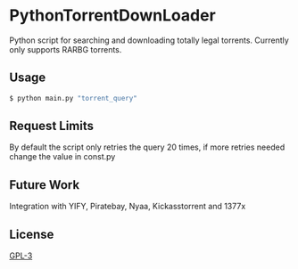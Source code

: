 # PythonTorrentDownLoader

Python script for searching and downloading totally legal torrents. Currently only supports RARBG torrents.

## Usage

```bash
$ python main.py "torrent_query"
```

## Request Limits

By default the script only retries the query 20 times, if more retries needed change the value in const.py

## Future Work

Integration with YIFY, Piratebay, Nyaa, Kickasstorrent and 1377x

## License
[GPL-3](https://www.gnu.org/licenses/gpl-3.0.en.html)